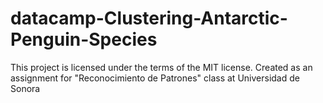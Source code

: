 # datacamp-Clustering-Antarctic-Penguin-Species
This project is licensed under the terms of the MIT license.
Created as an assignment for "Reconocimiento de Patrones" class at Universidad de Sonora
